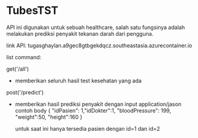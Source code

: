 # TubesTST
API ini digunakan untuk sebuah healthcare, salah satu fungsinya adalah melakukan prediksi penyakit tekanan darah dari pengguna.


link API: tugasghaylan.a9gec8gtbgekdqcz.southeastasia.azurecontainer.io

list command:

get('/all')
- memberikan seluruh hasil test kesehatan yang ada

post('/predict')
- memberikan hasil prediksi penyakit dengan input application/jason
  contoh body
  {
  "idPasien": 1,"idDokter":1,
  "bloodPressure": 199,
  "weight":50, "height":160
  }


  untuk saat ini hanya tersedia pasien dengan id=1 dan id=2
